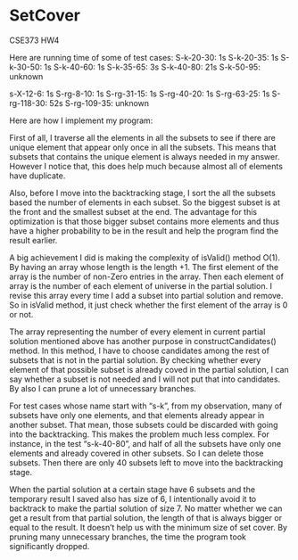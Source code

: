 # SetCover
CSE373 HW4

Here are running time of some of test cases:
S-k-20-30: 1s
S-k-20-35: 1s
S-k-30-50: 1s
S-k-40-60: 1s
S-k-35-65: 3s
S-k-40-80: 21s
S-k-50-95: unknown

s-X-12-6: 1s
S-rg-8-10: 1s
S-rg-31-15: 1s
S-rg-40-20: 1s
S-rg-63-25: 1s
S-rg-118-30: 52s
S-rg-109-35: unknown 

Here are how I implement my program:

First of all, I traverse all the elements in all the subsets to see if there are unique element that appear only once in all the subsets. This means that subsets that contains the unique element is always needed in my answer. However I notice that, this does help much because almost all of elements have duplicate.

Also, before I move into the backtracking stage, I sort the all the subsets based the number of elements in each subset. So the biggest subset is at the front and the smallest subset at the end. The advantage for this optimization is that those bigger subset contains more elements and thus have a higher probability to be in the result and help the program find the result earlier.

A big achievement I did is making the complexity of isValid() method O(1). By having an array whose length is the length +1. The first element of the array is the number of non-Zero entries in the array. Then each element of array is the number of each element of universe in the partial solution. I revise this array every time I add a subset into partial solution and remove. So in isValid method, it just check whether the first element of the array is 0 or not.

The array representing the number of every element in current partial solution mentioned above has another purpose in constructCandidates() method. In this method, I have to choose candidates among the rest of subsets that is not in the partial solution. By checking whether every element of that possible subset is already coved in the partial solution, I can say whether a subset is not needed and I will not put that into candidates. By also I can prune a lot of  unnecessary branches. 

For test cases whose name start with “s-k”, from my observation, many of subsets have only one elements, and that elements already appear in another subset. That mean, those subsets could be discarded with going into the backtracking. This makes the problem much less complex. For instance, in the test “s-k-40-80”, and half of all the subsets have only one elements and already covered in other subsets. So I can delete those subsets. Then there are only 40 subsets left to move into the backtracking stage.

When the partial solution at a certain stage have 6 subsets and the temporary result I saved also has size of 6, I intentionally avoid it to backtrack to make the partial solution of size 7. No matter whether we can get a result from that partial solution, the length of that is always bigger or equal to the result. It doesn’t help us with the minimum size of set cover. By pruning many unnecessary branches, the time the program took significantly dropped.
